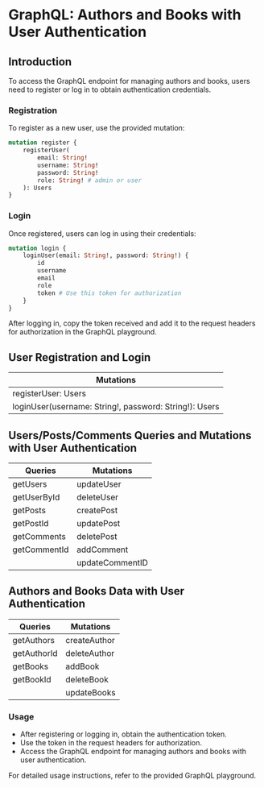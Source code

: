 # GraphQL: Authors and Books with User Authentication

## Introduction

To access the GraphQL endpoint for managing authors and books, users need to register or log in to obtain authentication credentials. 

### Registration
To register as a new user, use the provided mutation:
```graphql
mutation register {
    registerUser(
        email: String!
        username: String!
        password: String!
        role: String! # admin or user
    ): Users
}
```

### Login
Once registered, users can log in using their credentials:
```graphql
mutation login {
    loginUser(email: String!, password: String!) {
        id
        username
        email
        role
        token # Use this token for authorization
    }
}
```

After logging in, copy the token received and add it to the request headers for authorization in the GraphQL playground.

## User Registration and Login
| Mutations |
|-----------|
| registerUser: Users | (Required: email, username, password, role) |
| loginUser(username: String!, password: String!): Users |

## Users/Posts/Comments Queries and Mutations with User Authentication
| Queries      | Mutations          |
|--------------|--------------------|
| getUsers     | updateUser         |
| getUserById  | deleteUser         |
| getPosts     | createPost         |
| getPostId    | updatePost         |
| getComments  | deletePost         |
| getCommentId | addComment         |
|              | updateCommentID    |

## Authors and Books Data with User Authentication
| Queries     | Mutations                                 |
|-------------|-------------------------------------------|
| getAuthors  | createAuthor                              |
| getAuthorId | deleteAuthor                              |
| getBooks    | addBook                                   |
| getBookId   | deleteBook                                |
|             | updateBooks                               |

### Usage
- After registering or logging in, obtain the authentication token.
- Use the token in the request headers for authorization.
- Access the GraphQL endpoint for managing authors and books with user authentication.

For detailed usage instructions, refer to the provided GraphQL playground.
